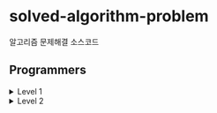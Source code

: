 # solved-algorithm-problem
알고리즘 문제해결 소스코드


## Programmers

<details>
    <summary>Level 1</summary>

- [[2018 KAKAO BLIND RECRUITMENT] [1차] 다트 게임](https://github.com/leeyongjoo/solved-algorithm-problem/blob/master/programmers/level1/%5B2018%20KAKAO%20BLIND%20RECRUITMENT%5D%20%5B1%EC%B0%A8%5D%20%EB%8B%A4%ED%8A%B8%20%EA%B2%8C%EC%9E%84.py)
- [[2018 KAKAO BLIND RECRUITMENT] [1차] 비밀지도](https://github.com/leeyongjoo/solved-algorithm-problem/blob/master/programmers/level1/%5B2018%20KAKAO%20BLIND%20RECRUITMENT%5D%20%5B1%EC%B0%A8%5D%20%EB%B9%84%EB%B0%80%EC%A7%80%EB%8F%84.py)
- [[2019 KAKAO BLIND RECRUITMENT] 실패율](https://github.com/leeyongjoo/solved-algorithm-problem/blob/master/programmers/level1/%5B2019%20KAKAO%20BLIND%20RECRUITMENT%5D%20%EC%8B%A4%ED%8C%A8%EC%9C%A8.py)
- [[2019 카카오 개발자 겨울 인턴십] 크레인 인형뽑기 게임](https://github.com/leeyongjoo/solved-algorithm-problem/blob/master/programmers/level1/%5B2019%20%EC%B9%B4%EC%B9%B4%EC%98%A4%20%EA%B0%9C%EB%B0%9C%EC%9E%90%20%EA%B2%A8%EC%9A%B8%20%EC%9D%B8%ED%84%B4%EC%8B%AD%5D%20%ED%81%AC%EB%A0%88%EC%9D%B8%20%EC%9D%B8%ED%98%95%EB%BD%91%EA%B8%B0%20%EA%B2%8C%EC%9E%84.py)
- [[2020 카카오 인턴십] 키패드 누르기](https://github.com/leeyongjoo/solved-algorithm-problem/blob/master/programmers/level1/%5B2020%20%EC%B9%B4%EC%B9%B4%EC%98%A4%20%EC%9D%B8%ED%84%B4%EC%8B%AD%5D%20%ED%82%A4%ED%8C%A8%EB%93%9C%20%EB%88%84%EB%A5%B4%EA%B8%B0.py)
- [[SummerWinter Coding(~2018)] 예산](https://github.com/leeyongjoo/solved-algorithm-problem/blob/master/programmers/level1/%5BSummerWinter%20Coding%28~2018%29%5D%20%EC%98%88%EC%82%B0.py)
- [[연습문제] 2016년](https://github.com/leeyongjoo/solved-algorithm-problem/blob/master/programmers/level1/%5B%EC%97%B0%EC%8A%B5%EB%AC%B8%EC%A0%9C%5D%202016%EB%85%84.py)
- [[연습문제] x만큼 간격이 있는 n개의 숫자](https://github.com/leeyongjoo/solved-algorithm-problem/blob/master/programmers/level1/%5B%EC%97%B0%EC%8A%B5%EB%AC%B8%EC%A0%9C%5D%20x%EB%A7%8C%ED%81%BC%20%EA%B0%84%EA%B2%A9%EC%9D%B4%20%EC%9E%88%EB%8A%94%20n%EA%B0%9C%EC%9D%98%20%EC%88%AB%EC%9E%90.py)
- [[연습문제] 가운데 글자 가져오기](https://github.com/leeyongjoo/solved-algorithm-problem/blob/master/programmers/level1/%5B%EC%97%B0%EC%8A%B5%EB%AC%B8%EC%A0%9C%5D%20%EA%B0%80%EC%9A%B4%EB%8D%B0%20%EA%B8%80%EC%9E%90%20%EA%B0%80%EC%A0%B8%EC%98%A4%EA%B8%B0.py)
- [[연습문제] 같은 숫자는 싫어](https://github.com/leeyongjoo/solved-algorithm-problem/blob/master/programmers/level1/%5B%EC%97%B0%EC%8A%B5%EB%AC%B8%EC%A0%9C%5D%20%EA%B0%99%EC%9D%80%20%EC%88%AB%EC%9E%90%EB%8A%94%20%EC%8B%AB%EC%96%B4.py)
- [[연습문제] 나누어 떨어지는 숫자 배열](https://github.com/leeyongjoo/solved-algorithm-problem/blob/master/programmers/level1/%5B%EC%97%B0%EC%8A%B5%EB%AC%B8%EC%A0%9C%5D%20%EB%82%98%EB%88%84%EC%96%B4%20%EB%96%A8%EC%96%B4%EC%A7%80%EB%8A%94%20%EC%88%AB%EC%9E%90%20%EB%B0%B0%EC%97%B4.py)
- [[연습문제] 두 정수 사이의 합](https://github.com/leeyongjoo/solved-algorithm-problem/blob/master/programmers/level1/%5B%EC%97%B0%EC%8A%B5%EB%AC%B8%EC%A0%9C%5D%20%EB%91%90%20%EC%A0%95%EC%88%98%20%EC%82%AC%EC%9D%B4%EC%9D%98%20%ED%95%A9.py)
- [[연습문제] 문자열 내 p와 y의 개수](https://github.com/leeyongjoo/solved-algorithm-problem/blob/master/programmers/level1/%5B%EC%97%B0%EC%8A%B5%EB%AC%B8%EC%A0%9C%5D%20%EB%AC%B8%EC%9E%90%EC%97%B4%20%EB%82%B4%20p%EC%99%80%20y%EC%9D%98%20%EA%B0%9C%EC%88%98.py)
- [[연습문제] 문자열 내 마음대로 정렬하기](https://github.com/leeyongjoo/solved-algorithm-problem/blob/master/programmers/level1/%5B%EC%97%B0%EC%8A%B5%EB%AC%B8%EC%A0%9C%5D%20%EB%AC%B8%EC%9E%90%EC%97%B4%20%EB%82%B4%20%EB%A7%88%EC%9D%8C%EB%8C%80%EB%A1%9C%20%EC%A0%95%EB%A0%AC%ED%95%98%EA%B8%B0.py)
- [[연습문제] 문자열 내림차순으로 배치하기](https://github.com/leeyongjoo/solved-algorithm-problem/blob/master/programmers/level1/%5B%EC%97%B0%EC%8A%B5%EB%AC%B8%EC%A0%9C%5D%20%EB%AC%B8%EC%9E%90%EC%97%B4%20%EB%82%B4%EB%A6%BC%EC%B0%A8%EC%88%9C%EC%9C%BC%EB%A1%9C%20%EB%B0%B0%EC%B9%98%ED%95%98%EA%B8%B0.py)
- [[연습문제] 문자열 다루기 기본](https://github.com/leeyongjoo/solved-algorithm-problem/blob/master/programmers/level1/%5B%EC%97%B0%EC%8A%B5%EB%AC%B8%EC%A0%9C%5D%20%EB%AC%B8%EC%9E%90%EC%97%B4%20%EB%8B%A4%EB%A3%A8%EA%B8%B0%20%EA%B8%B0%EB%B3%B8.py)
- [[연습문제] 문자열을 정수로 바꾸기](https://github.com/leeyongjoo/solved-algorithm-problem/blob/master/programmers/level1/%5B%EC%97%B0%EC%8A%B5%EB%AC%B8%EC%A0%9C%5D%20%EB%AC%B8%EC%9E%90%EC%97%B4%EC%9D%84%20%EC%A0%95%EC%88%98%EB%A1%9C%20%EB%B0%94%EA%BE%B8%EA%B8%B0.py)
- [[연습문제] 서울에서 김서방 찾기](https://github.com/leeyongjoo/solved-algorithm-problem/blob/master/programmers/level1/%5B%EC%97%B0%EC%8A%B5%EB%AC%B8%EC%A0%9C%5D%20%EC%84%9C%EC%9A%B8%EC%97%90%EC%84%9C%20%EA%B9%80%EC%84%9C%EB%B0%A9%20%EC%B0%BE%EA%B8%B0.py)
- [[연습문제] 소수 찾기](https://github.com/leeyongjoo/solved-algorithm-problem/blob/master/programmers/level1/%5B%EC%97%B0%EC%8A%B5%EB%AC%B8%EC%A0%9C%5D%20%EC%86%8C%EC%88%98%20%EC%B0%BE%EA%B8%B0.py)
- [[연습문제] 수박수박수박수박수박수](https://github.com/leeyongjoo/solved-algorithm-problem/blob/master/programmers/level1/%5B%EC%97%B0%EC%8A%B5%EB%AC%B8%EC%A0%9C%5D%20%EC%88%98%EB%B0%95%EC%88%98%EB%B0%95%EC%88%98%EB%B0%95%EC%88%98%EB%B0%95%EC%88%98%EB%B0%95%EC%88%98.py)
- [[연습문제] 시저 암호](https://github.com/leeyongjoo/solved-algorithm-problem/blob/master/programmers/level1/%5B%EC%97%B0%EC%8A%B5%EB%AC%B8%EC%A0%9C%5D%20%EC%8B%9C%EC%A0%80%20%EC%95%94%ED%98%B8.py)
- [[연습문제] 약수의 합](https://github.com/leeyongjoo/solved-algorithm-problem/blob/master/programmers/level1/%5B%EC%97%B0%EC%8A%B5%EB%AC%B8%EC%A0%9C%5D%20%EC%95%BD%EC%88%98%EC%9D%98%20%ED%95%A9.py)
- [[연습문제] 이상한 문자 만들기](https://github.com/leeyongjoo/solved-algorithm-problem/blob/master/programmers/level1/%5B%EC%97%B0%EC%8A%B5%EB%AC%B8%EC%A0%9C%5D%20%EC%9D%B4%EC%83%81%ED%95%9C%20%EB%AC%B8%EC%9E%90%20%EB%A7%8C%EB%93%A4%EA%B8%B0.py)
- [[연습문제] 자릿수 더하기](https://github.com/leeyongjoo/solved-algorithm-problem/blob/master/programmers/level1/%5B%EC%97%B0%EC%8A%B5%EB%AC%B8%EC%A0%9C%5D%20%EC%9E%90%EB%A6%BF%EC%88%98%20%EB%8D%94%ED%95%98%EA%B8%B0.py)
- [[연습문제] 자연수 뒤집어 배열로 만들기](https://github.com/leeyongjoo/solved-algorithm-problem/blob/master/programmers/level1/%5B%EC%97%B0%EC%8A%B5%EB%AC%B8%EC%A0%9C%5D%20%EC%9E%90%EC%97%B0%EC%88%98%20%EB%92%A4%EC%A7%91%EC%96%B4%20%EB%B0%B0%EC%97%B4%EB%A1%9C%20%EB%A7%8C%EB%93%A4%EA%B8%B0.py)
- [[연습문제] 정수 내림차순으로 배치하기](https://github.com/leeyongjoo/solved-algorithm-problem/blob/master/programmers/level1/%5B%EC%97%B0%EC%8A%B5%EB%AC%B8%EC%A0%9C%5D%20%EC%A0%95%EC%88%98%20%EB%82%B4%EB%A6%BC%EC%B0%A8%EC%88%9C%EC%9C%BC%EB%A1%9C%20%EB%B0%B0%EC%B9%98%ED%95%98%EA%B8%B0.py)
- [[연습문제] 정수 제곱근 판별](https://github.com/leeyongjoo/solved-algorithm-problem/blob/master/programmers/level1/%5B%EC%97%B0%EC%8A%B5%EB%AC%B8%EC%A0%9C%5D%20%EC%A0%95%EC%88%98%20%EC%A0%9C%EA%B3%B1%EA%B7%BC%20%ED%8C%90%EB%B3%84.py)
- [[연습문제] 제일 작은 수 제거하기](https://github.com/leeyongjoo/solved-algorithm-problem/blob/master/programmers/level1/%5B%EC%97%B0%EC%8A%B5%EB%AC%B8%EC%A0%9C%5D%20%EC%A0%9C%EC%9D%BC%20%EC%9E%91%EC%9D%80%20%EC%88%98%20%EC%A0%9C%EA%B1%B0%ED%95%98%EA%B8%B0.py)
- [[연습문제] 직사각형 별찍기](https://github.com/leeyongjoo/solved-algorithm-problem/blob/master/programmers/level1/%5B%EC%97%B0%EC%8A%B5%EB%AC%B8%EC%A0%9C%5D%20%EC%A7%81%EC%82%AC%EA%B0%81%ED%98%95%20%EB%B3%84%EC%B0%8D%EA%B8%B0.py)
- [[연습문제] 짝수와 홀수](https://github.com/leeyongjoo/solved-algorithm-problem/blob/master/programmers/level1/%5B%EC%97%B0%EC%8A%B5%EB%AC%B8%EC%A0%9C%5D%20%EC%A7%9D%EC%88%98%EC%99%80%20%ED%99%80%EC%88%98.py)
- [[연습문제] 최대공약수와 최소공배수](https://github.com/leeyongjoo/solved-algorithm-problem/blob/master/programmers/level1/%5B%EC%97%B0%EC%8A%B5%EB%AC%B8%EC%A0%9C%5D%20%EC%B5%9C%EB%8C%80%EA%B3%B5%EC%95%BD%EC%88%98%EC%99%80%20%EC%B5%9C%EC%86%8C%EA%B3%B5%EB%B0%B0%EC%88%98.py)
- [[연습문제] 콜라츠 추측](https://github.com/leeyongjoo/solved-algorithm-problem/blob/master/programmers/level1/%5B%EC%97%B0%EC%8A%B5%EB%AC%B8%EC%A0%9C%5D%20%EC%BD%9C%EB%9D%BC%EC%B8%A0%20%EC%B6%94%EC%B8%A1.py)
- [[연습문제] 평균 구하기](https://github.com/leeyongjoo/solved-algorithm-problem/blob/master/programmers/level1/%5B%EC%97%B0%EC%8A%B5%EB%AC%B8%EC%A0%9C%5D%20%ED%8F%89%EA%B7%A0%20%EA%B5%AC%ED%95%98%EA%B8%B0.py)
- [[연습문제] 하샤드 수](https://github.com/leeyongjoo/solved-algorithm-problem/blob/master/programmers/level1/%5B%EC%97%B0%EC%8A%B5%EB%AC%B8%EC%A0%9C%5D%20%ED%95%98%EC%83%A4%EB%93%9C%20%EC%88%98.py)
- [[연습문제] 핸드폰 번호 가리기](https://github.com/leeyongjoo/solved-algorithm-problem/blob/master/programmers/level1/%5B%EC%97%B0%EC%8A%B5%EB%AC%B8%EC%A0%9C%5D%20%ED%95%B8%EB%93%9C%ED%8F%B0%20%EB%B2%88%ED%98%B8%20%EA%B0%80%EB%A6%AC%EA%B8%B0.py)
- [[연습문제] 행렬의 덧셈](https://github.com/leeyongjoo/solved-algorithm-problem/blob/master/programmers/level1/%5B%EC%97%B0%EC%8A%B5%EB%AC%B8%EC%A0%9C%5D%20%ED%96%89%EB%A0%AC%EC%9D%98%20%EB%8D%A7%EC%85%88.py)
- [[완전탐색] 모의고사](https://github.com/leeyongjoo/solved-algorithm-problem/blob/master/programmers/level1/%5B%EC%99%84%EC%A0%84%ED%83%90%EC%83%89%5D%20%EB%AA%A8%EC%9D%98%EA%B3%A0%EC%82%AC.py)
- [[월간 코드 챌린지 시즌1] 3진법 뒤집기](https://github.com/leeyongjoo/solved-algorithm-problem/blob/master/programmers/level1/%5B%EC%9B%94%EA%B0%84%20%EC%BD%94%EB%93%9C%20%EC%B1%8C%EB%A6%B0%EC%A7%80%20%EC%8B%9C%EC%A6%8C1%5D%203%EC%A7%84%EB%B2%95%20%EB%92%A4%EC%A7%91%EA%B8%B0.py)
- [[월간 코드 챌린지 시즌1] 두 개 뽑아서 더하기](https://github.com/leeyongjoo/solved-algorithm-problem/blob/master/programmers/level1/%5B%EC%9B%94%EA%B0%84%20%EC%BD%94%EB%93%9C%20%EC%B1%8C%EB%A6%B0%EC%A7%80%20%EC%8B%9C%EC%A6%8C1%5D%20%EB%91%90%20%EA%B0%9C%20%EB%BD%91%EC%95%84%EC%84%9C%20%EB%8D%94%ED%95%98%EA%B8%B0.py)
- [[정렬] K번째수](https://github.com/leeyongjoo/solved-algorithm-problem/blob/master/programmers/level1/%5B%EC%A0%95%EB%A0%AC%5D%20K%EB%B2%88%EC%A7%B8%EC%88%98.py)
- [[탐욕법(Greedy)] 체육복](https://github.com/leeyongjoo/solved-algorithm-problem/blob/master/programmers/level1/%5B%ED%83%90%EC%9A%95%EB%B2%95%28Greedy%29%5D%20%EC%B2%B4%EC%9C%A1%EB%B3%B5.py)
- [[해시] 완주하지 못한 선수](https://github.com/leeyongjoo/solved-algorithm-problem/blob/master/programmers/level1/%5B%ED%95%B4%EC%8B%9C%5D%20%EC%99%84%EC%A3%BC%ED%95%98%EC%A7%80%20%EB%AA%BB%ED%95%9C%20%EC%84%A0%EC%88%98.py)

</details>

<details>
    <summary>Level 2</summary>

- [[2018 KAKAO BLIND RECRUITMENT] [1차] 캐시](https://github.com/leeyongjoo/solved-algorithm-problem/blob/master/programmers/level2/%5B2018%20KAKAO%20BLIND%20RECRUITMENT%5D%20%5B1%EC%B0%A8%5D%20%EC%BA%90%EC%8B%9C.py)

</details>